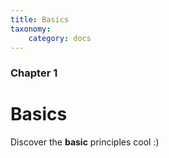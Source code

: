 ```yaml
---
title: Basics
taxonomy:
    category: docs
---
```


### Chapter 1

# Basics

Discover the **basic** principles cool :)
